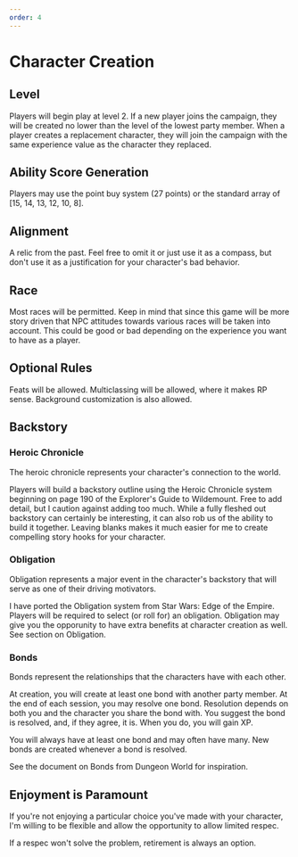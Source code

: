 ```yaml
---
order: 4
---
```


# Character Creation

## Level

Players will begin play at level 2. If a new player joins the campaign, they will be created no lower than the level of the lowest party member. When a player creates a replacement character, they will join the campaign with the same experience value as the character they replaced.

## Ability Score Generation

Players may use the point buy system (27 points) or the standard array of [15, 14, 13, 12, 10, 8].

## Alignment

A relic from the past. Feel free to omit it or just use it as a compass, but don't use it as a justification for your character's bad behavior.

## Race

Most races will be permitted. Keep in mind that since this game will be more story driven that NPC attitudes towards various races will be taken into account. This could be good or bad depending on the experience you want to have as a player.

## Optional Rules

Feats will be allowed. Multiclassing will be allowed, where it makes RP sense. Background customization is also allowed.

## Backstory

### Heroic Chronicle

The heroic chronicle represents your character's connection to the world.

Players will build a backstory outline using the Heroic Chronicle system beginning on page 190 of the Explorer's Guide to Wildemount. Free to add detail, but I caution against adding too much. While a fully fleshed out backstory can certainly be interesting, it can also rob us of the ability to build it together. Leaving blanks makes it much easier for me to create compelling story hooks for your character.

### Obligation

Obligation represents a major event in the character's backstory that will serve as one of their driving motivators.

I have ported the Obligation system from Star Wars: Edge of the Empire. Players will be required to select (or roll for) an obligation. Obligation may give you the opporunity to have extra benefits at character creation as well. See section on Obligation.

### Bonds

Bonds represent the relationships that the characters have with each other.

At creation, you will create at least one bond with another party member. At the end of each session, you may resolve one bond. Resolution depends on both you and the character you share the bond with. You suggest the bond is resolved, and, if they agree, it is. When you do, you will gain XP.

You will always have at least one bond and may often have many. New bonds are created whenever a bond is resolved.

See the document on Bonds from Dungeon World for inspiration.

## Enjoyment is Paramount

If you're not enjoying a particular choice you've made with your character, I'm willing to be flexible and allow the opportunity to allow limited respec.

If a respec won't solve the problem, retirement is always an option.
